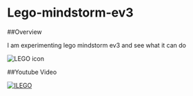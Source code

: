 Lego-mindstorm-ev3
===================



##Overview

I am experimenting lego mindstorm ev3 and see what it can do

![LEGO icon](https://raw.githubusercontent.com/TokyoBirdy/lego-mindstorm-ev3-/master/lego.png)

##Youtube Video

[![ILEGO](http://img.youtube.com/vi/YOUTUBE_VIDEO_ID_HERE/0.jpg)](https://www.youtube.com/watch?v=gk49R2ObBdw&feature=youtu.be)
